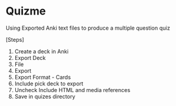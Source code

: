 # Quizme
Using Exported Anki text files to produce a multiple question quiz

[Steps]

1. Create a deck in Anki
2. Export Deck
3. File
4. Export
5. Export Format - Cards
6. Include pick deck to export
7. Uncheck Include HTML and media references
8. Save in quizes directory
